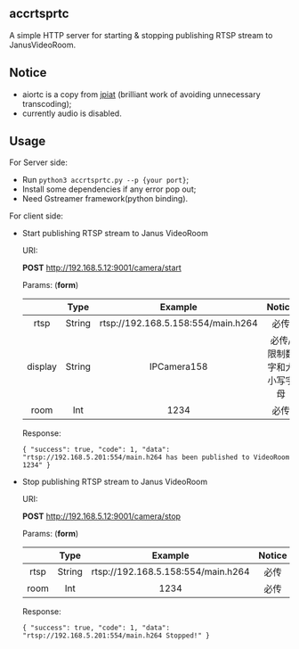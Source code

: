 ## accrtsprtc

A simple HTTP server for starting & stopping publishing RTSP stream to JanusVideoRoom.

## Notice

* aiortc is a copy from [jpiat](https://github.com/jpiat/aiortc) (brilliant work of avoiding unnecessary transcoding);
* currently audio is disabled.

## Usage

For Server side:

* Run `python3 accrtsprtc.py --p {your port}`;
* Install some dependencies if any error pop out;
* Need Gstreamer framework(python binding).

For client side:

* Start publishing RTSP stream to Janus VideoRoom

  URI: 

  **POST** http://192.168.5.12:9001/camera/start

  Params: (**form**)

  |         |  Type  |              Example               |          Notice           |
  | :-----: | :----: | :--------------------------------: | :-----------------------: |
  |  rtsp   | String | rtsp://192.168.5.158:554/main.h264 |           必传            |
  | display | String |            IPCamera158             | 必传/限制数字和大小写字母 |
  |  room   |  Int   |                1234                |           必传            |

  Response:

  `{
    "success": true,
    "code": 1,
    "data": "rtsp://192.168.5.201:554/main.h264 has been published to VideoRoom 1234"
  }`

* Stop publishing RTSP stream to Janus VideoRoom

  URI: 

  **POST** http://192.168.5.12:9001/camera/stop

  Params: (**form**)

  |      |  Type  |              Example               | Notice |
  | :--: | :----: | :--------------------------------: | :----: |
  | rtsp | String | rtsp://192.168.5.158:554/main.h264 |  必传  |
  |  room   |  Int   |                1234               |           必传            |

  Response:

  `{
  "success": true,
    "code": 1,
    "data": "rtsp://192.168.5.201:554/main.h264 Stopped!"
  }`

